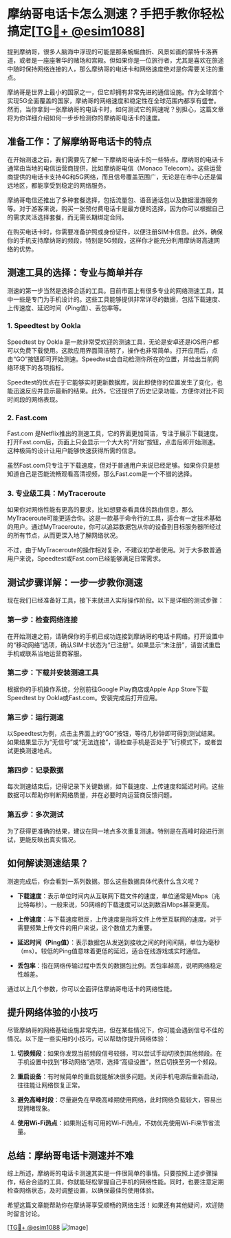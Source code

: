 # 摩纳哥电话卡怎么测速？手把手教你轻松搞定[[TG💪+ @esim1088](https://t.me/s/esim1088)]

提到摩纳哥，很多人脑海中浮现的可能是那条蜿蜒曲折、风景如画的蒙特卡洛赛道，或者是一座座奢华的赌场和宫殿。但如果你是一位旅行者，尤其是喜欢在旅途中随时保持网络连接的人，那么摩纳哥的电话卡和网络速度绝对是你需要关注的重点。

摩纳哥是世界上最小的国家之一，但它却拥有非常先进的通信设施。作为全球首个实现5G全面覆盖的国家，摩纳哥的网络速度和稳定性在全球范围内都享有盛誉。然而，当你拿到一张摩纳哥的电话卡时，如何测试它的网速呢？别担心，这篇文章将为你详细介绍如何一步步检测你的摩纳哥电话卡的速度。

## 准备工作：了解摩纳哥电话卡的特点

在开始测速之前，我们需要先了解一下摩纳哥电话卡的一些特点。摩纳哥的电话卡通常由当地的电信运营商提供，比如摩纳哥电信（Monaco Telecom）。这些运营商提供的电话卡支持4G和5G网络，而且信号覆盖范围广，无论是在市中心还是偏远地区，都能享受到稳定的网络服务。

摩纳哥电信还推出了多种套餐选择，包括流量包、语音通话包以及数据漫游服务等。对于游客来说，购买一张预付费电话卡是最方便的选择，因为你可以根据自己的需求灵活选择套餐，而无需长期绑定合同。

在购买电话卡时，你需要准备护照或身份证件，以便注册SIM卡信息。此外，确保你的手机支持摩纳哥的频段，特别是5G频段，这样你才能充分利用摩纳哥高速网络的优势。

## 测速工具的选择：专业与简单并存

测速的第一步当然是选择合适的工具。目前市面上有很多专业的网络测速工具，其中一些是专门为手机设计的。这些工具能够提供非常详尽的数据，包括下载速度、上传速度、延迟时间（Ping值）、丢包率等。

### 1. **Speedtest by Ookla**
Speedtest by Ookla 是一款非常受欢迎的测速工具，无论是安卓还是iOS用户都可以免费下载使用。这款应用界面简洁明了，操作也非常简单。打开应用后，点击“GO”按钮即可开始测速。Speedtest会自动检测你所在的位置，并给出当前网络环境下的各项指标。

Speedtest的优点在于它能够实时更新数据库，因此即使你的位置发生了变化，也能迅速反应并显示最新的结果。此外，它还提供了历史记录功能，方便你对比不同时间段的网络表现。

### 2. **Fast.com**
Fast.com 是Netflix推出的测速工具，它的界面更加简洁，专注于展示下载速度。打开Fast.com后，页面上只会显示一个大大的“开始”按钮，点击后即开始测速。这种极简的设计让用户能够快速获得所需的信息。

虽然Fast.com只专注于下载速度，但对于普通用户来说已经足够。如果你只是想知道自己是否能流畅观看高清视频，那么Fast.com是一个不错的选择。

### 3. **专业级工具：MyTraceroute**
如果你对网络性能有更高的要求，比如想要查看具体的路由信息，那么MyTraceroute可能更适合你。这是一款基于命令行的工具，适合有一定技术基础的用户。通过MyTraceroute，你可以追踪数据包从你的设备到目标服务器所经过的所有节点，从而更深入地了解网络状况。

不过，由于MyTraceroute的操作相对复杂，不建议初学者使用。对于大多数普通用户来说，Speedtest或Fast.com已经能够满足日常需求。

## 测试步骤详解：一步一步教你测速

现在我们已经准备好工具，接下来就进入实际操作阶段。以下是详细的测试步骤：

### 第一步：检查网络连接
在开始测速之前，请确保你的手机已成功连接到摩纳哥的电话卡网络。打开设置中的“移动网络”选项，确认SIM卡状态为“已注册”。如果显示“未注册”，请尝试重启手机或联系当地运营商客服。

### 第二步：下载并安装测速工具
根据你的手机操作系统，分别前往Google Play商店或Apple App Store下载Speedtest by Ookla或Fast.com。安装完成后打开应用。

### 第三步：运行测速
以Speedtest为例，点击主界面上的“GO”按钮，等待几秒钟即可得到测试结果。如果结果显示为“无信号”或“无法连接”，请检查手机是否处于飞行模式下，或者尝试更换测速地点。

### 第四步：记录数据
每次测速结束后，记得记录下关键数据，如下载速度、上传速度和延迟时间。这些数据可以帮助你判断网络质量，并在必要时向运营商反馈问题。

### 第五步：多次测试
为了获得更准确的结果，建议在同一地点多次重复测速。特别是在高峰时段进行测试，更能反映出真实情况。

## 如何解读测速结果？

测速完成后，你会看到一系列数据。那么这些数据具体代表什么含义呢？

- **下载速度**：表示单位时间内从互联网下载文件的速度，单位通常是Mbps（兆比特每秒）。一般来说，5G网络的下载速度可以达到数百Mbps甚至更高。
  
- **上传速度**：与下载速度相反，上传速度是指将文件上传至互联网的速度。对于需要频繁上传文件的用户来说，这个数值尤为重要。

- **延迟时间（Ping值）**：表示数据包从发送到接收之间的时间间隔，单位为毫秒（ms）。较低的Ping值意味着更低的延迟，适合在线游戏或实时通信。

- **丢包率**：指在网络传输过程中丢失的数据包比例。丢包率越高，说明网络稳定性越差。

通过以上几个参数，你可以全面评估摩纳哥电话卡的网络性能。

## 提升网络体验的小技巧

尽管摩纳哥的网络基础设施非常先进，但在某些情况下，你可能会遇到信号不佳的情况。以下是一些实用的小技巧，可以帮助你提升网络体验：

1. **切换频段**：如果你发现当前频段信号较弱，可以尝试手动切换到其他频段。在手机设置中找到“移动网络”选项，选择“高级设置”，然后切换至另一个频段。

2. **重启设备**：有时候简单的重启就能解决很多问题。关闭手机电源后重新启动，往往能让网络恢复正常。

3. **避免高峰时段**：尽量避免在早晚高峰期使用网络，此时网络负载较大，容易出现拥堵现象。

4. **使用Wi-Fi热点**：如果附近有可用的Wi-Fi热点，不妨优先使用Wi-Fi来节省流量。

## 总结：摩纳哥电话卡测速并不难

综上所述，摩纳哥的电话卡测速其实是一件很简单的事情。只要按照上述步骤操作，结合合适的工具，你就能轻松掌握自己手机的网络性能。同时，也要注意定期检查网络状态，及时调整设置，以确保最佳的使用体验。

希望这篇文章能帮助你在摩纳哥享受顺畅的网络生活！如果还有其他疑问，欢迎随时留言讨论。

[[TG💪+ @esim1088](https://t.me/s/esim1088) ![Image](https://i.postimg.cc/4NQfJmqS/Snipaste-2025-05-13-00-14-12.png)]